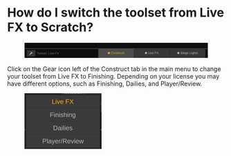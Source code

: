 # How do I switch the toolset from Live FX to Scratch?

<figure><img src="../.gitbook/assets/image (36).png" alt=""><figcaption></figcaption></figure>

Click on the Gear icon left of the Construct tab in the main menu to change your toolset from Live FX to Finishing. Depending on your license you may have different options, such as Finishing, Dailies, and Player/Review.

<figure><img src="../.gitbook/assets/image (37).png" alt="" width="178"><figcaption></figcaption></figure>
